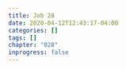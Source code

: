 ```yaml
---
title: Job 28
date: 2020-04-12T12:43:17-04:00
categories: []
tags: []
chapter: "028"
inprogress: false
---
```


